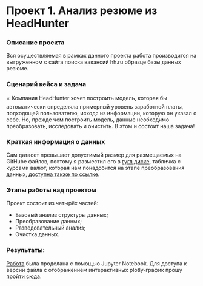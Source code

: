# Проект 1. Анализ резюме из HeadHunter

### Описание проекта

Вся осуществляемая в рамках данного проекта работа производится на выгруженном с сайта поиска вакансий hh.ru образце базы данных резюме.

### Сценарий кейса и задача

⭐ Компания HeadHunter хочет построить модель, которая бы автоматически определяла примерный уровень заработной платы, подходящей пользователю, исходя из информации, которую он указал о себе. Но, прежде чем построить модель, данные необходимо преобразовать, исследовать и очистить. В этом и состоит наша задача!

### Краткая информация о данных

Сам датасет превышает допустимый размер для размещаемых на GitHubе файлов, поэтому я разместил его в [гугл диске](https://drive.google.com/file/d/1ro3lRr5aItPCNqGWI0OwyZchs2khaHyx/view?usp=sharing), табличка с курсами валют, которая нам понадобится на этапе преобразования данных, [доступна также по ссылке](https://drive.google.com/file/d/1VCq2XBY2gwvUU3nC5t7g5Q2ACQ09Z2VX/view?usp=sharing).

### Этапы работы над проектом  

Проект состоит из четырёх частей:
- Базовый анализ структуры данных;
- Преобразование данных;
- Разведовательный анализ;
- Очистка данных.

### Результаты:

[Работа](https://github.com/khav-i/sf_data_science/blob/main/project_1/Project-1.%20%D0%90%D0%BD%D0%B0%D0%BB%D0%B8%D0%B7%20%D1%80%D0%B5%D0%B7%D1%8E%D0%BC%D0%B5%20%D0%B8%D0%B7%20HeadHunter.ipynb) была проделана с помощью Jupyter Notebook. Для доступа к версии файла с отображением интерактивных plotly-график прошу [пройти сюда](https://nbviewer.org/github/khav-i/sf_data_science/blob/main/project_1/Project-1.%20%D0%90%D0%BD%D0%B0%D0%BB%D0%B8%D0%B7%20%D1%80%D0%B5%D0%B7%D1%8E%D0%BC%D0%B5%20%D0%B8%D0%B7%20HeadHunter.ipynb).
